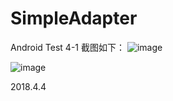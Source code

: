 # SimpleAdapter
Android Test 4-1
截图如下：
![image](https://github.com/522520/SimpleAdapter/blob/master/app/Experimental20%screenshot/1.png)

![image](https://github.com/522520/SimpleAdapter/blob/master/app/Experimental20%screenshot/2.png)

2018.4.4

